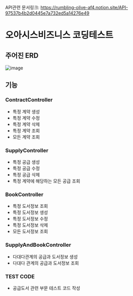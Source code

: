 API관련 문서링크: https://rumbling-olive-af4.notion.site/API-97537b4b2d0445e7a732ed5a14276e49

# 오아시스비즈니스 코딩테스트

## 주어진 ERD
![image](https://user-images.githubusercontent.com/67543838/147885295-99f5cd4b-b233-4875-b059-301b5bed08a3.png)

## 기능
### ContractController
- 특정 계약 생성
- 특정 계약 수정
- 특정 계약 삭제
- 특정 계약 조회
- 모든 계약 조회

### SupplyController
- 특정 공급 생성
- 특정 공급 수정
- 특정 공급 삭제
- 특정 계약에 해당하는 모든 공급 조회

### BookController
- 특정 도서정보 조회
- 특정 도서정보 생성
- 특정 도서정보 수정
- 특정 도서정보 삭제
- 모든 도서정보 조회

### SupplyAndBookController
- 다대다관계의 공급과 도서정보 생성
- 다대다 관계의 공급과 도서정보 조회

### TEST CODE
- 공급도서 관련 부문 테스트 코드 작성
